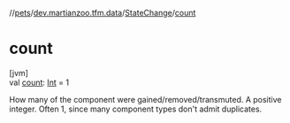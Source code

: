 //[pets](../../../index.md)/[dev.martianzoo.tfm.data](../index.md)/[StateChange](index.md)/[count](count.md)

# count

[jvm]\
val [count](count.md): [Int](https://kotlinlang.org/api/latest/jvm/stdlib/kotlin/-int/index.html) = 1

How many of the component were gained/removed/transmuted. A positive integer. Often 1, since many component types don't admit duplicates.
